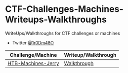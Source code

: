 # CTF-Challenges-Machines-Writeups-Walkthroughs

WriteUps/Walkthroughs for CTF challenges or machines
- Twitter [@1r0Dm48O](https://twitter.com/1r0Dm48O)

| Challenge/Machine | Writeup/Walkthrough |
| ------------ | ------------ |
| [HTB-Machines-Jerry](https://www.hackthebox.eu/home/users/profile/56686) | [Walkthrough](https://github.com/1r0dm480/CTF-Wr1T3uPs/raw/master/HTB/Machines/HTB-Machine-Jerry-Walkthrough-Jerry-1v4n-Released.pdf) |
